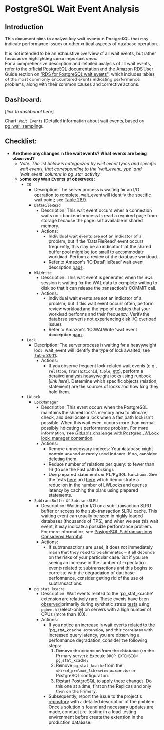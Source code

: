 # PostgreSQL Wait Event Analysis

## Introduction

This document aims to analyze key wait events in PostgreSQL that may indicate performance issues or other critical aspects of database operation.

It is not intended to be an exhaustive overview of all wait events, but rather focuses on highlighting some important ones. \
For a comprehensive description and detailed analysis of all wait events, refer to the [official PostgreSQL documentation](https://www.postgresql.org/docs/current/monitoring-stats.html#WAIT-EVENT-TABLE) and the Amazon RDS User Guide section on ["RDS for PostgreSQL wait events"](https://docs.aws.amazon.com/AmazonRDS/latest/UserGuide/PostgreSQL.Tuning.concepts.summary.html), which includes tables of the most commonly encountered events indicating performance problems, along with their common causes and corrective actions.

## Dashboard:

[_link to dashboard here_]

Chart: `Wait Events` (Detailed information about wait events, based on [pg_wait_sampling](https://github.com/postgrespro/pg_wait_sampling)).

## Checklist:
  - **Are there any changes in the wait events? What events are being observed?**
    - _Note: The list below is categorized by wait event types and specific wait events, that corresponding to the 'wait_event_type' and 'wait_event' columns in pg_stat_activity._
    - **Some key Wait Events (if observed):**
      - `IO`
        - Description: The server process is waiting for an I/O operation to complete. wait_event will identify the specific wait point; see [Table 28.9](https://www.postgresql.org/docs/current/monitoring-stats.html#WAIT-EVENT-IO-TABLE).
        - `DataFileRead`
          - Description: This wait event occurs when a connection waits on a backend process to read a required page from storage because the page isn't available in shared memory.
          - Actions:
            - Individual wait events are not an indicator of a problem, but if the 'DataFileRead' event occurs frequently, this may be an indicator that the shared buffer pool might be too small to accommodate workload. Perform a review of the database workload.
            - Refer to Amazon's 'IO:DataFileRead' wait event description [page](https://docs.aws.amazon.com/AmazonRDS/latest/UserGuide/wait-event.iodatafileread.html).
        - `WALWrite`
          - Description: This wait event is generated when the SQL session is waiting for the WAL data to complete writing to disk so that it can release the transaction's COMMIT call.
          - Actions:
            - Individual wait events are not an indicator of a problem, but if this wait event occurs often, perform review workload and the type of updates that your workload performs and their frequency. Verify the database server is not experiencing disk I/O overload issues.
            - Refer to Amazon's 'IO:WALWrite 'wait event description [page](https://docs.aws.amazon.com/AmazonRDS/latest/UserGuide/wait-event.iowalwrite.html).
      - `Lock`
        - Description: The server process is waiting for a heavyweight lock. wait_event will identify the type of lock awaited; see [Table 28.11](https://www.postgresql.org/docs/current/monitoring-stats.html#WAIT-EVENT-LOCK-TABLE).
          - Actions:
            - If you observe frequent lock-related wait events (e.q., `relation`, `transactionid`, `tuple`, [etc](https://www.postgresql.org/docs/current/monitoring-stats.html#WAIT-EVENT-LOCK-TABLE)), perform a detailed analysis heavyweight locks using runbook [_link here_]. Determine which specific objects (relation, statement) are the sources of locks and how long they hold them.
      - `LWLock`
        - `LockManager`
          - Description: This event occurs when the PostgreSQL maintains the shared lock's memory area to allocate, check, and deallocate a lock when a fast path lock isn't possible. When this wait event occurs more than normal, possibly indicating a performance problem. For more information, see [GitLab's challenge with Postgres LWLock lock_manager contention](https://gitlab.com/gitlab-com/gl-infra/scalability/-/issues/2301).
          - Actions:
            - Remove unnecessary indexes: Your database might contain unused or rarely used indexes. If so, consider deleting them.
            - Reduce number of relations per query: to fewer than 16 (to use the Fast path locking).
            - Use prepared statements or PL/PgSQL functions: See the tests [here](https://gitlab.com/postgres-ai/postgresql-consulting/tests-and-benchmarks/-/issues/41) and [here](https://gitlab.com/postgres-ai/postgresql-consulting/tests-and-benchmarks/-/issues/42) which demonstrate a reduction in the number of LWLocks and queries latency by caching the plans using prepared statements.
        - `SubtransBuffer` or `SubtransSLRU`
          - Description: Waiting for I/O on a sub-transaction SLRU buffer or access to the sub-transaction SLRU cache. This waiting event can usually be seen in highly loaded databases (thousands of TPS), and when we see this wait event, it may indicate a possible performance problem. For more information, see [PostgreSQL Subtransactions Considered Harmful](https://postgres.ai/blog/20210831-postgresql-subtransactions-considered-harmful).
          - Actions:
            - If subtransactions are used, it does not immediately mean that they need to be eliminated – it all depends on the risks of your particular case. But if you are seeing an increase in the number of expectation events related to subtransactions and this begins to correlate with the degradation of database performance, consider getting rid of the use of subtransactions.
        - `pg_stat_kcache`
          - Description: Wait events related to the 'pg_stat_kcache' extension are relatively rare. These events have been [observed](https://gitlab.com/postgres-ai/postgresql-consulting/tests-and-benchmarks/-/jobs/5865735816/artifacts/file/ARTIFACTS/2024-01-05-0425_c200/pg_wait_sampling_profile.csv) primarily during synthetic stress [tests](https://gitlab.com/postgres-ai/postgresql-consulting/tests-and-benchmarks/-/jobs/5865735814) using `pgbench` (select-only) on servers with a high number of CPUs (more than 100).
          - Actions:
            - If you notice an increase in wait events related to the 'pg_stat_kcache' extension, and this correlates with increased query latency, you are observing a performance degradation, consider the following steps:
              1. Remove the extension from the database (on the Primary server): Execute `DROP EXTENSION pg_stat_kcache;`
              2. Remove `pg_stat_kcache` from the `shared_preload_libraries` parameter in PostgreSQL configuration.
              3. Restart PostgreSQL to apply these changes. Do this one at a time, first on the Replicas and only then on the Primary.
            - Subsequently, report the issue to the project's [repository](https://github.com/powa-team/pg_stat_kcache) with a detailed description of the problem. Once a solution is found and necessary updates are made, conduct pre-testing in a load-testing environment before create the extension in the production database.

